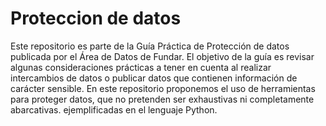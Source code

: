 # Proteccion de datos

Este repositorio es parte de la Guía Práctica de Protección de datos publicada por el Área de Datos de Fundar. El objetivo de la guía es revisar algunas consideraciones prácticas a tener en cuenta al realizar intercambios de datos o publicar datos que contienen información de carácter sensible. En este repositorio proponemos el uso de herramientas para proteger datos, que no pretenden ser exhaustivas ni completamente abarcativas. ejemplificadas en el lenguaje Python. 